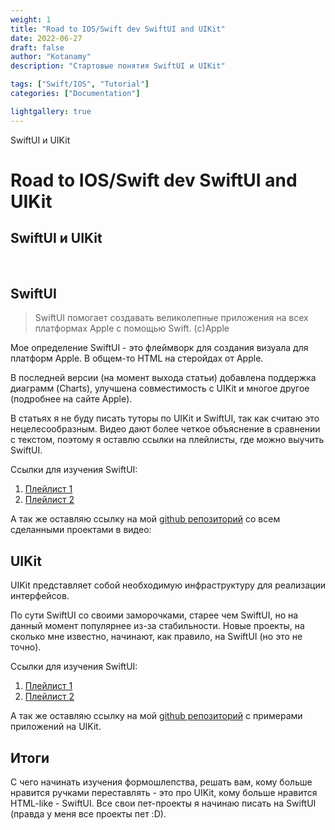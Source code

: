 ```yaml
---
weight: 1
title: "Road to IOS/Swift dev SwiftUI and UIKit"
date: 2022-06-27
draft: false
author: "Kotanamy"
description: "Стартовые понятия SwiftUI и UIKit"

tags: ["Swift/IOS", "Tutorial"]
categories: ["Documentation"]

lightgallery: true
---
```


SwiftUI и UIKit

<!--more-->

# Road to IOS/Swift dev SwiftUI and UIKit
## **SwiftUI и UIKit**

<br>

## SwiftUI

> SwiftUI помогает создавать великолепные приложения на всех платформах Apple с помощью Swift. (с)Apple

Мое определение SwiftUI - это флеймворк для создания визуала для платформ Apple. В общем-то HTML на стеройдах от Apple.

В последней версии (на момент выхода статьи) добавлена поддержка диаграмм (Charts), улучшена совместимость с UIKit и многое другое (подробнее на сайте Apple).

В статьях я не буду писать туторы по UIKit и SwiftUI, так как считаю это нецелесообразным. Видео дают более четкое объяснение в сравнении с текстом, поэтому я оставлю ссылки на плейлисты, где можно выучить SwiftUI.

Ссылки для изучения SwiftUI:

1. [Плейлист 1](ссылка.com)
2. [Плейлист 2](ссылка.com)

А так же оставляю ссылку на мой [github репозиторий](ссылка.com) со всем сделанными проектами в видео: 

## UIKit

UIKit представляет собой необходимую инфраструктуру для реализации интерфейсов.

По сути SwiftUI со своими заморочками, старее чем SwiftUI, но на данный момент популярнее из-за стабильности. Новые проекты, на сколько мне известно, начинают, как правило, на SwiftUI (но это не точно). 

Ссылки для изучения SwiftUI:

1. [Плейлист 1](ссылка.com)
2. [Плейлист 2](ссылка.com)

А так же оставляю ссылку на мой [github репозиторий](ссылка.com) с примерами приложений на UIKit.

## Итоги

С чего начинать изучения формошлепства, решать вам, кому больше нравится ручками переставлять - это про UIKit, кому больше нравится HTML-like - SwiftUI. Все свои пет-проекты я начинаю писать на SwiftUI (правда у меня все проекты пет :D).
